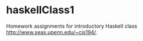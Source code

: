 # haskellClass1

Homework assignments for introductory Haskell class http://www.seas.upenn.edu/~cis194/.

